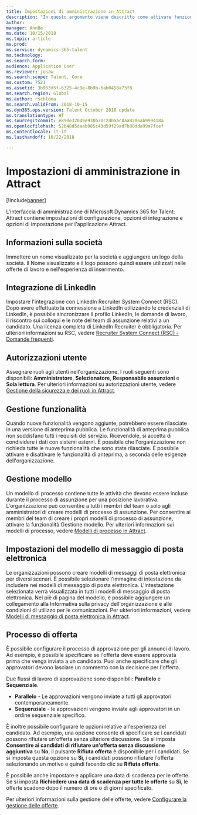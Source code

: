 ```yaml
---
title: Impostazioni di amministrazione in Attract
description: "In questo argomento viene descritto come attivare funzionalità specifiche per le organizzazioni e gli utenti in Attract."
author: 
manager: AnnBe
ms.date: 10/15/2018
ms.topic: article
ms.prod: 
ms.service: dynamics-365-talent
ms.technology: 
ms.search.form: 
audience: Application User
ms.reviewer: josaw
ms.search.scope: Talent, Core
ms.custom: 7521
ms.assetid: 3b953d5f-6325-4c9e-8b9b-6ab0458a73f8
ms.search.region: Global
ms.author: rschloma
ms.search.validFrom: 2018-10-15
ms.dyn365.ops.version: Talent October 2018 update
ms.translationtype: HT
ms.sourcegitcommit: e890e32049e930b70c2d0aac8aa8206ab999418a
ms.openlocfilehash: 52b48d5daab985c43d59f29ad7b80dda99a7fcef
ms.contentlocale: it-it
ms.lasthandoff: 10/22/2018

---
```


# <a name="admin-settings-in-attract"></a>Impostazioni di amministrazione in Attract
[!include[banner](../includes/banner.md)]

L'interfaccia di amministrazione di Microsoft Dynamics 365 for Talent: Attract contiene impostazioni di configurazione, opzioni di integrazione e opzioni di impostazione per l'applicazione Attract.

## <a name="company-information"></a>Informazioni sulla società

Immettere un nome visualizzato per la società e aggiungere un logo della società. Il Nome visualizzato e il logo possono quindi essere utilizzati nelle offerte di lavoro e nell'esperienza di inserimento.

## <a name="linkedin-integration"></a>Integrazione di LinkedIn

Impostare l'integrazione con LinkedIn Recruiter System Connect (RSC). Dopo avere effettuato la connessione a LinkedIn utilizzando le credenziali di LinkedIn, è possibile sincronizzare il profilo LinkedIn, le domande di lavoro, il riscontro sui colloqui e le note del team di assunzione relativi a un candidato. Una licenza completa di LinkedIn Recruiter è obbligatoria. Per ulteriori informazioni su RSC, vedere [Recruiter System Connect (RSC) - Domande frequenti](https://www.linkedin.com/help/recruiter/answer/90483).

## <a name="user-permissions"></a>Autorizzazioni utente

Assegnare ruoli agli utenti nell'organizzazione. I ruoli seguenti sono disponibili: **Amministratore**, **Selezionatore**, **Responsabile assunzioni** e **Sola lettura**. Per ulteriori informazioni su  autorizzazioni utente, vedere [Gestione della sicurezza e dei ruoli in Attract](./security-attract.md).

## <a name="feature-management"></a>Gestione funzionalità

Quando nuove funzionalità vengono aggiunte, potrebbero essere rilasciate in una versione di anteprima pubblica. Le funzionalità di anteprima pubblica non soddisfano tutti i requisiti del servizio. Ricevendole, si accetta di condividere i dati con sistemi esterni. È possibile che l'organizzazione non richieda tutte le nuove funzionalità che sono state rilasciate. È possibile attivare e disattivare le funzionalità di anteprima, a seconda delle esigenze dell'organizzazione.

## <a name="template-management"></a>Gestione modello

Un modello di processo contiene tutte le attività che devono essere incluse durante il processo di assunzione per una posizione lavorativa. L'organizzazione può consentire a tutti i membri del team o solo agli amministratori di creare modelli di processo di assunzione. Per consentire ai membri del team di creare i propri modelli di processo di assunzione, attivare la funzionalità Gestione modello. Per ulteriori informazioni sui modelli di processo, vedere [Modelli di processo in Attract](./process-templates-attract.md).

## <a name="email-template-settings"></a>Impostazioni del modello di messaggio di posta elettronica

Le organizzazioni possono creare modelli di messaggi di posta elettronica per diversi scenari. È possibile selezionare l'immagine di intestazione da includere nei modelli di messaggio di posta elettronica. L'intestazione selezionata verrà visualizzata in tutti i modelli di messaggio di posta elettronica. Nel piè di pagina del modello, è possibile aggiungere un collegamento alla Informativa sulla privacy dell'organizzazione e alle condizioni di utilizzo per le comunicazioni. Per ukteriori informazioni, vedere [Modelli di messaggio di posta elettronica in Attract](./email-templates.md).

## <a name="offer-process"></a>Processo di offerta

È possibile configurare il processo di approvazione per gli annunci di lavoro. Ad esempio, è possibile specificare se l'offerta deve essere approvata prima che venga inviata a un candidato. Puoi anche specificare che gli approvatori devono lasciare un commento con la decisione per l'offerta.

Due flussi di lavoro di approvazione sono disponibili: **Parallelo** e **Sequenziale**.

- **Parallelo** - Le approvazioni vengono inviate a tutti gli approvatori contemporaneamente.
- **Sequenziale** - le approvazioni vengono inviate agli approvatori in un ordine sequenziale specifico.

È inoltre possibile configurare le opzioni relative all'esperienza del candidato. Ad esempio, una opzione consente di specificare se i candidati possono rifiutare un'offerta senza ulteriore discussione. Se si imposta **Consentire ai candidati di rifiutare un'offerta senza discussione aggiuntiva** su **No**, il pulsante **Rifiuta offerta** è disponibile per i candidati. Se si imposta questa opzione su **Sì**, i candidati possono rifiutare l'offerta selezionando un motivo e quindi facendo clic su **Rifiuta offerta**.

È possibile anche impostare e applicare una data di scadenza per le offerte. Se si imposta **Richiedere una data di scadenza per tutte le offerte** su **Sì**, le offerte scadono dopo il numero di ore o di giorni specificato.

Per ulteriori informazioni sulla gestione delle offerte, vedere [Configurare la gestione delle offerte](./offer-setup.md).


